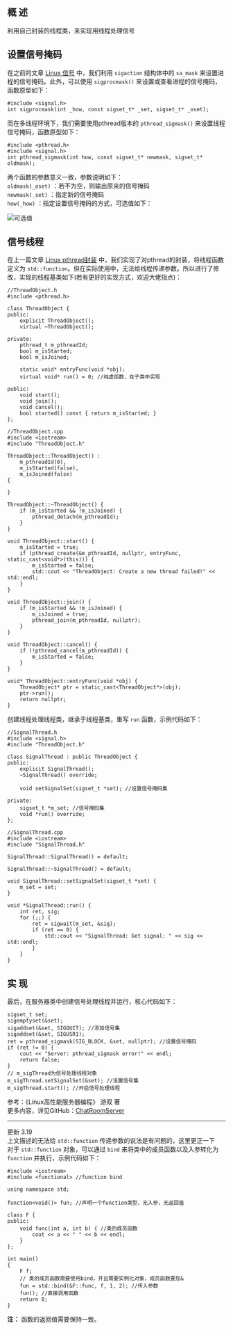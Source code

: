 ## 概 述
利用自己封装的线程类，来实现用线程处理信号

## 设置信号掩码
在之前的文章 [Linux 信号](./Linux%20信号.md) 中，我们利用 `sigaction` 结构体中的 `sa_mask` 来设置进程的信号掩码。此外，可以使用 `sigprocmask()` 来设置或查看进程的信号掩码，函数原型如下：
```
#include <signal.h>
int sigprocmask(int _how, const sigset_t* _set, sigset_t* _oset);
```
而在多线程环境下，我们需要使用pthread版本的 `pthread_sigmask()` 来设置线程信号掩码，函数原型如下：
```
#include <pthread.h>
#include <signal.h>
int pthread_sigmask(int how, const sigset_t* newmask, sigset_t* oldmask);
```
两个函数的参数意义一致，参数说明如下：  
`oldmask(_oset)` ：若不为空，则输出原来的信号掩码  
`newmask(_set)` ：指定新的信号掩码  
`how(_how)` ：指定设置信号掩码的方式，可选值如下：  

![可选值](https://upload-images.jianshu.io/upload_images/22192996-f8c55ac148546319.png?imageMogr2/auto-orient/strip%7CimageView2/2/w/1240)

## 信号线程
在上一篇文章 [Linux pthread封装](./Linux%20pthread封装.md) 中，我们实现了对pthread的封装，将线程函数定义为 `std::function`。但在实际使用中，无法给线程传递参数。所以进行了修改，实现的线程基类如下(若有更好的实现方式，欢迎大佬指点)：
```
//ThreadObject.h
#include <pthread.h>

class ThreadObject {
public:
    explicit ThreadObject();
    virtual ~ThreadObject();

private:
    pthread_t m_pthreadId;
    bool m_isStarted;
    bool m_isJoined;

    static void* entryFunc(void *obj);
    virtual void* run() = 0; //纯虚函数，在子类中实现

public:
    void start();
    void join();
    void cancel();
    bool started() const { return m_isStarted; }
};

//ThreadObject.cpp
#include <iostream>
#include "ThreadObject.h"

ThreadObject::ThreadObject() :
    m_pthreadId(0),
    m_isStarted(false),
    m_isJoined(false)
{

}

ThreadObject::~ThreadObject() {
    if (m_isStarted && !m_isJoined) {
        pthread_detach(m_pthreadId);
    }
}

void ThreadObject::start() {
    m_isStarted = true;
    if (pthread_create(&m_pthreadId, nullptr, entryFunc, static_cast<void*>(this))) {
        m_isStarted = false;
        std::cout << "ThreadObject: Create a new thread failed!" << std::endl;
    }
}

void ThreadObject::join() {
    if (m_isStarted && !m_isJoined) {
        m_isJoined = true;
        pthread_join(m_pthreadId, nullptr);
    }
}

void ThreadObject::cancel() {
    if (!pthread_cancel(m_pthreadId)) {
        m_isStarted = false;
    }
}

void* ThreadObject::entryFunc(void *obj) {
    ThreadObject* ptr = static_cast<ThreadObject*>(obj);
    ptr->run();
    return nullptr;
}
```
创建线程处理线程类，继承于线程基类，重写 `run` 函数，示例代码如下：
```
//SignalThread.h
#include <signal.h>
#include "ThreadObject.h"

class SignalThread : public ThreadObject {
public:
    explicit SignalThread();
    ~SignalThread() override;

    void setSignalSet(sigset_t *set); //设置信号掩码集

private:
    sigset_t *m_set; //信号掩码集
    void *run() override;
};

//SignalThread.cpp
#include <iostream>
#include "SignalThread.h"

SignalThread::SignalThread() = default;

SignalThread::~SignalThread() = default;

void SignalThread::setSignalSet(sigset_t *set) {
    m_set = set;
}

void *SignalThread::run() {
    int ret, sig;
    for (;;) {
        ret = sigwait(m_set, &sig);
        if (ret == 0) {
            std::cout << "SignalThread: Get signal: " << sig << std::endl;
        }
    }
}
```

## 实 现
最后，在服务器类中创建信号处理线程并运行，核心代码如下：
```
sigset_t set;
sigemptyset(&set);
sigaddset(&set, SIGQUIT); //添加信号集
sigaddset(&set, SIGUSR1);
ret = pthread_sigmask(SIG_BLOCK, &set, nullptr); //设置信号掩码
if (ret != 0) {
    cout << "Server: pthread_sigmask error!" << endl;
    return false;
}
// m_sigThread为信号处理线程对象
m_sigThread.setSignalSet(&set); //设置信号集
m_sigThread.start(); //开启信号处理线程
```
参考：《Linux高性能服务器编程》 游双 著  
更多内容，详见GitHub：[ChatRoomServer](https://github.com/cyh1998/ChatRoomServer)

****
更新 3.19  
上文描述的无法给 `std::function` 传递参数的说法是有问题的，这里更正一下  
对于 `std::function` 对象，可以通过 `bind` 来将类中的成员函数以及入参转化为 `function` 并执行，示例代码如下：
```
#include <iostream>
#include <functional> //function bind

using namespace std;

function<void()> fun; //声明一个function类型，无入参，无返回值

class F {
public:
    void func(int a, int b) { //类的成员函数
        cout << a << " " << b << endl;
    }
};

int main()
{
    F f;
    // 类的成员函数需要使用bind，并且需要实例化对象，成员函数要加&
    fun = std::bind(&F::func, f, 1, 2); //传入参数
    fun(); //直接调用函数
    return 0;
}
```
**注：** 函数的返回值需要保持一致。